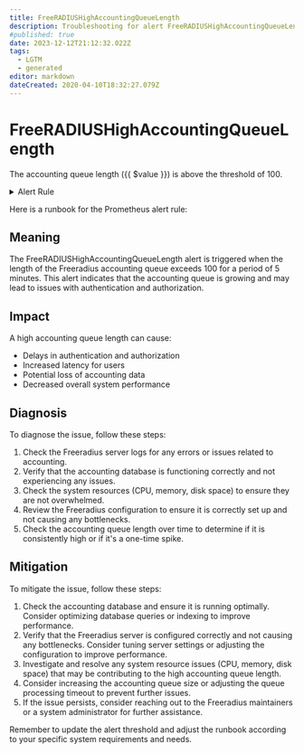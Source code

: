 ```yaml
---
title: FreeRADIUSHighAccountingQueueLength
description: Troubleshooting for alert FreeRADIUSHighAccountingQueueLength
#published: true
date: 2023-12-12T21:12:32.022Z
tags: 
  - LGTM
  - generated
editor: markdown
dateCreated: 2020-04-10T18:32:27.079Z
---
```


# FreeRADIUSHighAccountingQueueLength

The accounting queue length ({{ $value }}) is above the threshold of 100.

<details>
  <summary>Alert Rule</summary>

{{% rule "freeradius/freeradius-exporter.yml" "FreeRADIUSHighAccountingQueueLength" %}}

{{% comment %}}

```yaml
alert: FreeRADIUSHighAccountingQueueLength
expr: freeradius_queue_len_acct > 100
for: 5m
labels:
    severity: warning
annotations:
    summary: High Accounting Queue Length
    description: The accounting queue length ({{ $value }}) is above the threshold of 100.
    runbook: https://srerun.github.io/prometheus-alerts/runbooks/freeradius-exporter/freeradiushighaccountingqueuelength/

```

{{% /comment %}}

</details>


Here is a runbook for the Prometheus alert rule:

## Meaning
The FreeRADIUSHighAccountingQueueLength alert is triggered when the length of the Freeradius accounting queue exceeds 100 for a period of 5 minutes. This alert indicates that the accounting queue is growing and may lead to issues with authentication and authorization.

## Impact
A high accounting queue length can cause:

* Delays in authentication and authorization
* Increased latency for users
* Potential loss of accounting data
* Decreased overall system performance

## Diagnosis
To diagnose the issue, follow these steps:

1. Check the Freeradius server logs for any errors or issues related to accounting.
2. Verify that the accounting database is functioning correctly and not experiencing any issues.
3. Check the system resources (CPU, memory, disk space) to ensure they are not overwhelmed.
4. Review the Freeradius configuration to ensure it is correctly set up and not causing any bottlenecks.
5. Check the accounting queue length over time to determine if it is consistently high or if it's a one-time spike.

## Mitigation
To mitigate the issue, follow these steps:

1. Check the accounting database and ensure it is running optimally. Consider optimizing database queries or indexing to improve performance.
2. Verify that the Freeradius server is configured correctly and not causing any bottlenecks. Consider tuning server settings or adjusting the configuration to improve performance.
3. Investigate and resolve any system resource issues (CPU, memory, disk space) that may be contributing to the high accounting queue length.
4. Consider increasing the accounting queue size or adjusting the queue processing timeout to prevent further issues.
5. If the issue persists, consider reaching out to the Freeradius maintainers or a system administrator for further assistance.

Remember to update the alert threshold and adjust the runbook according to your specific system requirements and needs.
